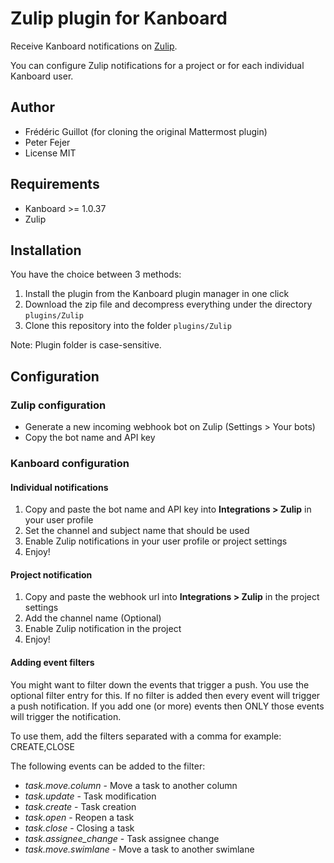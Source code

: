 Zulip plugin for Kanboard
=========================

Receive Kanboard notifications on [Zulip](https://zulipchat.com/).

You can configure Zulip notifications for a project or for each individual Kanboard user.

Author
------

- Frédéric Guillot (for cloning the original Mattermost plugin)
- Peter Fejer
- License MIT

Requirements
------------

- Kanboard >= 1.0.37
- Zulip

Installation
------------

You have the choice between 3 methods:

1. Install the plugin from the Kanboard plugin manager in one click
2. Download the zip file and decompress everything under the directory `plugins/Zulip`
3. Clone this repository into the folder `plugins/Zulip`

Note: Plugin folder is case-sensitive.

Configuration
-------------

### Zulip configuration

- Generate a new incoming webhook bot on Zulip (Settings > Your bots)
- Copy the bot name and API key

### Kanboard configuration

#### Individual notifications

1. Copy and paste the bot name and API key into **Integrations > Zulip** in your
   user profile
2. Set the channel and subject name that should be used
2. Enable Zulip notifications in your user profile or project settings
3. Enjoy!

#### Project notification

1. Copy and paste the webhook url into **Integrations > Zulip** in the
   project settings
2. Add the channel name (Optional)
3. Enable Zulip notification in the project
4. Enjoy!

#### Adding event filters

You might want to filter down the events that trigger a push. You use the optional filter entry for this.
If no filter is added then every event will trigger a push notification. If you add one (or more) events then ONLY those events will trigger the notification.

To use them, add the filters separated with a comma for example: CREATE,CLOSE

The following events can be added to the filter:

* *task.move.column* - Move a task to another column
* *task.update* - Task modification
* *task.create* - Task creation
* *task.open* - Reopen a task
* *task.close* - Closing a task
* *task.assignee_change* - Task assignee change
* *task.move.swimlane* - Move a task to another swimlane

